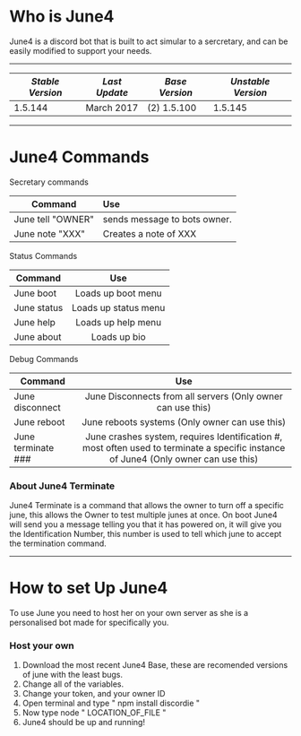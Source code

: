 # Who is June4
June4 is a discord bot that is built to act simular to a sercretary, and can be easily modified to support your needs.

---

| *Stable Version*  | *Last Update* | *Base Version*| *Unstable Version* |
| ------------- |----------|--------------|-----------------|
| 1.5.144       |March 2017| (2) 1.5.100 | 1.5.145 |

---

# June4 Commands

Secretary commands

| Command       | Use         |
| ------------- |:-------------|
| June tell "OWNER"      | sends message to bots owner. |
| June note "XXX"| Creates a note of XXX       |

Status Commands

| Command       | Use         |
| ------------- |:-------------:|
| June boot| Loads up boot menu       |
| June status| Loads up status menu       |
| June help| Loads up help menu       |
| June about| Loads up bio       |

Debug Commands

| Command       | Use         |
| ------------- |:-------------:|
| June disconnect| June Disconnects from all servers (Only owner can use this)       |
| June reboot| June reboots systems (Only owner can use this)      |
| June terminate ###| June crashes system, requires Identification #, most often used to terminate a specific instance of June4 (Only owner can use this)      |

### About June4 Terminate

June4 Terminate is a command that allows the owner to turn off a specific june, this allows the Owner to test multiple junes at once.
On boot June4 will send you a message telling you that it has powered on, it will give you the Identification Number, this number is used to tell which june to accept the termination command.  

---

# How to set Up June4

To use June you need to host her on your own server as she is a personalised bot made for specifically you.

### Host your own
1. Download the most recent June4 Base, these are recomended versions of june with the least bugs.
2. Change all of the variables.
3. Change your token, and your owner ID
4. Open terminal and type "   npm install discordie   "
5. Now type node "   LOCATION_OF_FILE   "
6. June4 should be up and running!

